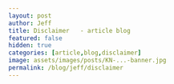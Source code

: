 ```yaml
---
layout: post
author: Jeff
title: Disclaimer   - article blog
featured: false
hidden: true
categories: [article,blog,disclaimer]
image: assets/images/posts/KN-...-banner.jpg
permalink: /blog/jeff/disclaimer
---
```


